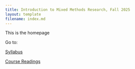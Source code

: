 ```yaml
---
title: Introduction to Mixed Methods Research, Fall 2025
layout: template
filename: index.md
---
```

This is the homepage

Go to:

[Syllabus](resources/syllabus.md)

[Course Readings](resources/readings.md)
